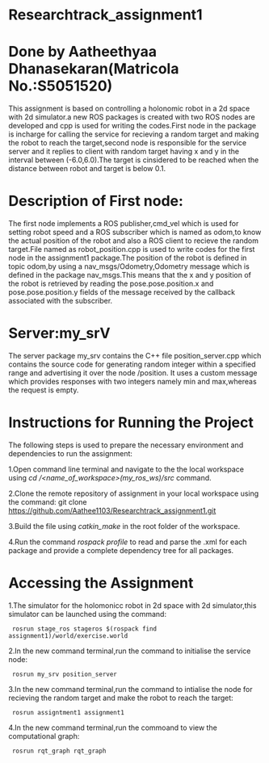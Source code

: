 # Researchtrack_assignment1

# Done by Aatheethyaa Dhanasekaran(Matricola No.:S5051520)

This assignment is based on controlling a holonomic robot in a 2d space with 2d simulator.a new ROS packages is created with two ROS nodes are developed and cpp is used for writing the codes.First node in the package is incharge for calling the service for recieving a random target and making the robot to reach the target,second node is responsible for the service server and it replies to client with random target having x and y in the interval between (-6.0,6.0).The target is cinsidered to be reached when the distance between robot and target is below 0.1.

# Description of First node:
The first node implements a ROS publisher,cmd_vel which is used for setting robot speed and a ROS subscriber which is named as odom,to know the actual position of the robot and also a ROS client to recieve the random target.File named as robot_position.cpp is used to write codes for the first node in the assignment1 package.The position of the robot is defined in topic odom,by using a nav_msgs/Odometry,Odometry message which is defined in the package nav_msgs.This means that the x and y position of the robot is retrieved by reading the pose.pose.position.x and pose.pose.position.y fields of the message received by the callback associated with the subscriber.

# Server:my_srV
The server package my_srv contains the C++ file position_server.cpp which contains the source code for generating random integer within a specified range and advertising it over the node /position. It uses a custom message which provides responses with two integers namely min and max,whereas the request is empty.

# Instructions for Running the Project
The following steps is used to prepare the necessary environment and dependencies to run the assignment:

1.Open command line terminal and navigate to the the local workspace using  *cd /<name_of_workspace>(my_ros_ws)/src* command.

2.Clone the remote repository of assignment in your local workspace using the command: git clone    https://github.com/Aathee1103/Researchtrack_assignment1.git 

3.Build the file using *catkin_make* in the root folder of the workspace.

4.Run the command *rospack profile* to read and parse the .xml for each package and provide a complete dependency tree for all packages.

# Accessing the Assignment

1.The simulator for the holomonicc robot in 2d space with 2d simulator,this simulator can be launched using the command:

     rosrun stage_ros stageros $(rospack find assignment1)/world/exercise.world
2.In the new command terminal,run the command to initialise the service node:

     rosrun my_srv position_server
3.In the new command terminal,run the command to intialise the node for recieving the random target and make the robot to reach the target:

     rosrun assigntment1 assignment1
4.In the new command terminal,run the commoand to view the computational graph:

     rosrun rqt_graph rqt_graph




